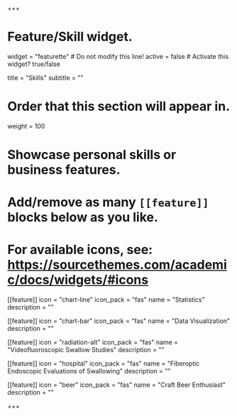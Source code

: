 +++
# Feature/Skill widget.
widget = "featurette"  # Do not modify this line!
active = false  # Activate this widget? true/false

title = "Skills"
subtitle = ""

# Order that this section will appear in.
weight = 100

# Showcase personal skills or business features.
# 
# Add/remove as many `[[feature]]` blocks below as you like.
# 
# For available icons, see: https://sourcethemes.com/academic/docs/widgets/#icons

[[feature]]
  icon = "chart-line"
  icon_pack = "fas"
  name = "Statistics"
  description = ""    
  
[[feature]]
  icon = "chart-bar"
  icon_pack = "fas"
  name = "Data Visualization"
  description = ""  
  
[[feature]]
  icon = "radiation-alt"
  icon_pack = "fas"
  name = "Videofluoroscopic Swallow Studies"
  description = ""  

[[feature]]
  icon = "hospital"
  icon_pack = "fas"
  name = "Fiberoptic Endoscopic Evaluations of Swallowing"
  description = ""  
  
[[feature]]
  icon = "beer"
  icon_pack = "fas"
  name = "Craft Beer Enthusiast"
  description = ""

+++
